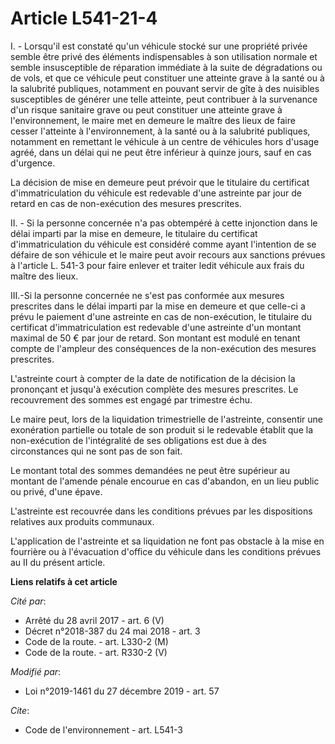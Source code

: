 # Article L541-21-4

I. - Lorsqu'il est constaté qu'un véhicule stocké sur une propriété privée semble être privé des éléments indispensables à
son utilisation normale et semble insusceptible de réparation immédiate à la suite de dégradations ou de vols, et que ce
véhicule peut constituer une atteinte grave à la santé ou à la salubrité publiques, notamment en pouvant servir de gîte à des
nuisibles susceptibles de générer une telle atteinte, peut contribuer à la survenance d'un risque sanitaire grave ou peut
constituer une atteinte grave à l'environnement, le maire met en demeure le maître des lieux de faire cesser l'atteinte à
l'environnement, à la santé ou à la salubrité publiques, notamment en remettant le véhicule à un centre de véhicules hors
d'usage agréé, dans un délai qui ne peut être inférieur à quinze jours, sauf en cas d'urgence.

La décision de mise en demeure peut prévoir que le titulaire du certificat d'immatriculation du véhicule est redevable d'une
astreinte par jour de retard en cas de non-exécution des mesures prescrites.

II. - Si la personne concernée n'a pas obtempéré à cette injonction dans le délai imparti par la mise en demeure, le
titulaire du certificat d'immatriculation du véhicule est considéré comme ayant l'intention de se défaire de son véhicule et
le maire peut avoir recours aux sanctions prévues à l'article L. 541-3 pour faire enlever et traiter ledit véhicule aux frais
du maître des lieux.

III.-Si la personne concernée ne s'est pas conformée aux mesures prescrites dans le délai imparti par la mise en demeure et
que celle-ci a prévu le paiement d'une astreinte en cas de non-exécution, le titulaire du certificat d'immatriculation est
redevable d'une astreinte d'un montant maximal de 50 € par jour de retard. Son montant est modulé en tenant compte de
l'ampleur des conséquences de la non-exécution des mesures prescrites.

L'astreinte court à compter de la date de notification de la décision la prononçant et jusqu'à exécution complète des mesures
prescrites. Le recouvrement des sommes est engagé par trimestre échu.

Le maire peut, lors de la liquidation trimestrielle de l'astreinte, consentir une exonération partielle ou totale de son
produit si le redevable établit que la non-exécution de l'intégralité de ses obligations est due à des circonstances qui ne
sont pas de son fait.

Le montant total des sommes demandées ne peut être supérieur au montant de l'amende pénale encourue en cas d'abandon, en un
lieu public ou privé, d'une épave.

L'astreinte est recouvrée dans les conditions prévues par les dispositions relatives aux produits communaux.

L'application de l'astreinte et sa liquidation ne font pas obstacle à la mise en fourrière ou à l'évacuation d'office du
véhicule dans les conditions prévues au II du présent article.

**Liens relatifs à cet article**

_Cité par_:

  - Arrêté du 28 avril 2017 - art. 6 (V)
  - Décret n°2018-387 du 24 mai 2018 - art. 3
  - Code de la route. - art. L330-2 (M)
  - Code de la route. - art. R330-2 (V)

_Modifié par_:

  - Loi n°2019-1461 du 27 décembre 2019 - art. 57

_Cite_:

  - Code de l'environnement - art. L541-3
